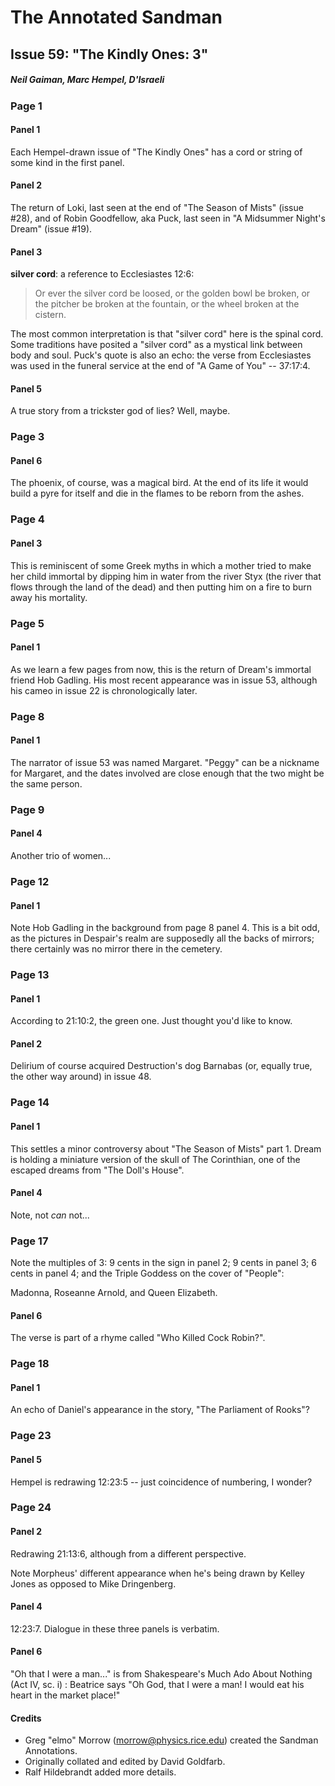 # The Annotated Sandman

## Issue 59: "The Kindly Ones: 3"

##### Neil Gaiman, Marc Hempel, D'Israeli

### Page 1

#### Panel 1

Each Hempel-drawn issue of "The Kindly Ones" has a cord or string of some kind in the first panel.

#### Panel 2

The return of Loki, last seen at the end of "The Season of Mists" (issue #28), and of Robin Goodfellow, aka Puck, last seen in "A Midsummer Night's Dream" (issue #19).

#### Panel 3

**silver cord**: a reference to Ecclesiastes 12:6:

> Or ever the silver cord be loosed, or the golden bowl be broken, or the pitcher be broken at the fountain, or the wheel broken at the cistern.

The most common interpretation is that "silver cord" here is the spinal cord. Some traditions have posited a "silver cord" as a mystical link between body and soul. Puck's quote is also an echo: the verse from Ecclesiastes was used in the funeral service at the end of "A Game of You" -- 37:17:4.

#### Panel 5

A true story from a trickster god of lies? Well, maybe.

### Page 3

#### Panel 6

The phoenix, of course, was a magical bird. At the end of its life it would build a pyre for itself and die in the flames to be reborn from the ashes.

### Page 4

#### Panel 3

This is reminiscent of some Greek myths in which a mother tried to make her child immortal by dipping him in water from the river Styx (the river that flows through the land of the dead) and then putting him on a fire to burn away his mortality.

### Page 5

#### Panel 1

As we learn a few pages from now, this is the return of Dream's immortal friend Hob Gadling. His most recent appearance was in issue 53, although his cameo in issue 22 is chronologically later.

### Page 8

#### Panel 1

The narrator of issue 53 was named Margaret. "Peggy" can be a nickname for Margaret, and the dates involved are close enough that the two might be the same person.
### Page 9

#### Panel 4

Another trio of women...

### Page 12

#### Panel 1

Note Hob Gadling in the background from page 8 panel 4. This is a bit odd, as the pictures in Despair's realm are supposedly all the backs of mirrors; there certainly was no mirror there in the cemetery.

### Page 13

#### Panel 1

According to 21:10:2, the green one. Just thought you'd like to know.

#### Panel 2

Delirium of course acquired Destruction's dog Barnabas (or, equally true, the other way around) in issue 48.

### Page 14

#### Panel 1

This settles a minor controversy about "The Season of Mists" part 1. Dream is holding a miniature version of the skull of The Corinthian, one of the escaped dreams from "The Doll's House".

#### Panel 4

Note, not _can_ not...

### Page 17

Note the multiples of 3: 9 cents in the sign in panel 2; 9 cents in panel 3; 6 cents in panel 4; and the Triple Goddess on the cover of "People":

Madonna, Roseanne Arnold, and Queen Elizabeth.

#### Panel 6

The verse is part of a rhyme called "Who Killed Cock Robin?".

### Page 18

#### Panel 1

An echo of Daniel's appearance in the story, "The Parliament of Rooks"?

### Page 23

#### Panel 5

Hempel is redrawing 12:23:5 -- just coincidence of numbering, I wonder?

### Page 24

#### Panel 2

Redrawing 21:13:6, although from a different perspective.

Note Morpheus' different appearance when he's being drawn by Kelley Jones as opposed to Mike Dringenberg.

#### Panel 4

12:23:7. Dialogue in these three panels is verbatim.

#### Panel 6

"Oh that I were a man..." is from Shakespeare's Much Ado About Nothing (Act IV, sc. i) : Beatrice says "Oh God, that I were a man! I would eat his heart in the market place!"

#### Credits

- Greg "elmo" Morrow (morrow@physics.rice.edu) created the Sandman Annotations.
- Originally collated and edited by David Goldfarb.
- Ralf Hildebrandt added more details.

